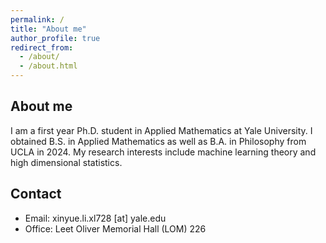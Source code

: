 ```yaml
---
permalink: /
title: "About me"
author_profile: true
redirect_from: 
  - /about/
  - /about.html
---
```



## About me

I am a first year Ph.D. student in Applied Mathematics at Yale University. I obtained B.S. in Applied Mathematics as well as B.A. in Philosophy from UCLA in 2024.
My research interests include machine learning theory and high dimensional statistics.


## Contact

- Email: xinyue.li.xl728 [at] yale.edu
- Office: Leet Oliver Memorial Hall (LOM) 226